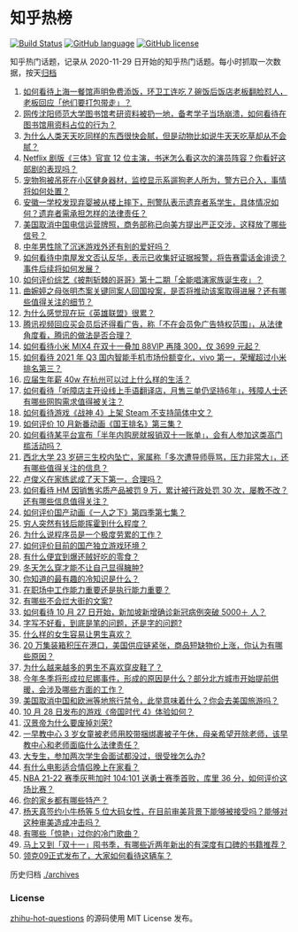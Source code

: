 # 知乎热榜
[![Build Status](https://github.com/ToWeLong/zhihu-hot-questions/workflows/CI/badge.svg)](https://github.com/ToWeLong/zhihu-hot-questions/actions)
[![GitHub language](https://img.shields.io/badge/language-golang-orange.svg)](https://golang.org/)
[![GitHub license](https://img.shields.io/github/license/ToWeLong/zhihu-hot-questions)](https://github.com/ToWeLong/zhihu-hot-questions/blob/main/LICENSE)

知乎热门话题，记录从 2020-11-29 日开始的知乎热门话题。每小时抓取一次数据，按天[归档](./archives)

<!-- BEGIN -->

1. [如何看待上海一餐馆声明免费添饭，环卫工连吃 7 碗饭后饭店老板翻脸怼人，老板回应「他们要打包带走」？](https://www.zhihu.com/question/495059975)
1. [网传沈阳师范大学图书馆考研资料被扔一地，备考学子当场崩溃，如何看待在图书馆用资料占位的行为？](https://www.zhihu.com/question/495198247)
1. [为什么人类天天吃同样的东西很快会腻，但是动物比如说牛天天吃草却从不会腻？](https://www.zhihu.com/question/492888437)
1. [Netflix 剧版《三体》官宣 12 位主演，书迷怎么看这次的演员阵容？你看好这部剧的表现吗？](https://www.zhihu.com/question/495214844)
1. [宠物狗被吊死在小区健身器材，监控显示系遛狗老人所为，警方已介入，事情将如何处置？](https://www.zhihu.com/question/495213851)
1. [安徽一学校发现弃婴被从楼上摔下，刑警队表示遗弃者系学生，具体情况如何？遗弃者需承担怎样的法律责任？](https://www.zhihu.com/question/494638624)
1. [美国取消中国电信运营牌照，商务部称已向美方提出严正交涉，这释放了哪些信号？](https://www.zhihu.com/question/495095756)
1. [中年男性除了沉迷游戏外还有别的爱好吗？](https://www.zhihu.com/question/459226864)
1. [如何看待中南屋发文否认反华，表示已收集好证据报警，将告赛雷话金诽谤？事件后续将如何发展？](https://www.zhihu.com/question/495394013)
1. [如何评价综艺《披荆斩棘的哥哥》第十二期「全能唱演家族诞生夜」？](https://www.zhihu.com/question/495251810)
1. [曲婉婷之母张明杰案关键同案人回国投案，是否将推动该案取得进展？还有哪些值得关注的细节？](https://www.zhihu.com/question/495239751)
1. [为什么感觉现在玩《英雄联盟》很累？](https://www.zhihu.com/question/447453640)
1. [腾讯视频回应买会员后还得看广告，称「不在会员免广告特权范围」，从法律角度看，腾讯的做法是否合理？](https://www.zhihu.com/question/494785308)
1. [如何看待小米 MIX4 在双十一叠加 88VIP 再降 300，仅 3699 元起？](https://www.zhihu.com/question/495006942)
1. [如何看待 2021 年 Q3 国内智能手机市场份额变化，vivo 第一，荣耀超过小米排名第三？](https://www.zhihu.com/question/495117699)
1. [应届生年薪 40w 在杭州可以过上什么样的生活？](https://www.zhihu.com/question/494317908)
1. [如何看待「听障店主开设线上手语翻译店，月售三单仍坚持6年」，残障人士还有哪些网购需求值得被关注？](https://www.zhihu.com/question/495158426)
1. [如何看待游戏《战神 4》上架 Steam 不支持简体中文？](https://www.zhihu.com/question/493926965)
1. [如何评价 10 月新番动画《国王排名》第三集？](https://www.zhihu.com/question/495039670)
1. [如何看待某平台宣布「半年内购房就报销双十一账单」，会有人参加这类高门槛活动吗？](https://www.zhihu.com/question/494883659)
1. [西北大学 23 岁研三生校内坠亡，家属称「多次遭导师辱骂，压力非常大」，还有哪些值得关注的信息？](https://www.zhihu.com/question/495105171)
1. [卢俊义在家练武成了天下第一，合理吗？](https://www.zhihu.com/question/494715870)
1. [如何看待 HM 因销售劣质产品被罚 9 万，累计被行政处罚 30 次，屡教不改？还有哪些信息值得关注？](https://www.zhihu.com/question/495044569)
1. [如何评价国产动画《一人之下》第四季第七集？](https://www.zhihu.com/question/495115983)
1. [穷人突然有钱后能挥霍到什么程度？](https://www.zhihu.com/question/494101013)
1. [为什么说程序员是一个极度劳累的工作？](https://www.zhihu.com/question/461572685)
1. [如何评价目前的国产独立游戏环境？](https://www.zhihu.com/question/494742710)
1. [有什么便宜到爆还贼好吃的零食？](https://www.zhihu.com/question/491423714)
1. [冬天怎么穿才能不让自己显得臃肿?](https://www.zhihu.com/question/494192398)
1. [你知道的最有趣的冷知识是什么？](https://www.zhihu.com/question/59082597)
1. [在职场中工作能力重要还是执行能力重要？](https://www.zhihu.com/question/492154186)
1. [有哪些不会烂大街的文案?](https://www.zhihu.com/question/482441029)
1. [如何看待 10 月 27 日开始，新加坡新增确诊新冠病例突破 5000＋ 人？](https://www.zhihu.com/question/494966445)
1. [字写不好看，到底是笔的问题，还是字的问题?](https://www.zhihu.com/question/484462684)
1. [什么样的女生容易让男生喜欢？](https://www.zhihu.com/question/466160793)
1. [20 万集装箱积压在港口，美国供应链紧张，商品短缺物价上涨，你认为有哪些原因？](https://www.zhihu.com/question/494685861)
1. [为什么越来越多的男生不喜欢穿皮鞋了？](https://www.zhihu.com/question/277260124)
1. [今年冬季将形成拉尼娜事件，形成的原因是什么？部分北方城市开始提前供暖，会涉及哪些方面的工作？](https://www.zhihu.com/question/495017310)
1. [美国取消中国和欧洲等地旅行禁令，此举意味着什么？你会去美国旅游吗？](https://www.zhihu.com/question/494653257)
1. [10 月 28 日发布的游戏《帝国时代 4》体验如何？](https://www.zhihu.com/question/494972702)
1. [汉景帝为什么要废掉刘荣?](https://www.zhihu.com/question/36855795)
1. [一早教中心 3 岁女童被老师用胶带捆绑裹被子午休，母亲希望开除老师，该早教中心和老师面临什么法律责任？](https://www.zhihu.com/question/495000512)
1. [大专生，参加两次学生会面试都没过，很受挫怎么办?](https://www.zhihu.com/question/493784527)
1. [有什么电影适合情侣晚上在家看？](https://www.zhihu.com/question/358887778)
1. [NBA 21-22 赛季灰熊加时 104:101 送勇士赛季首败，库里 36 分，如何评价这场比赛？](https://www.zhihu.com/question/495217119)
1. [你的家乡都有哪些特产？](https://www.zhihu.com/question/491627702)
1. [杨天真签约小牛杨等 5 位大码女性，在目前审美背景下能够被接受吗？能够对这种审美造成冲击吗？](https://www.zhihu.com/question/495136577)
1. [有哪些「惊艳」过你的冷门歌曲？](https://www.zhihu.com/question/494646450)
1. [马上又到「双十一」囤书季，有哪些近两年新出的有深度有口碑的书籍推荐？](https://www.zhihu.com/question/492454994)
1. [领克09正式发布了，大家如何看待这辆车？](https://www.zhihu.com/question/493574709)

<!-- END -->

历史归档 [./archives](./archives)


### License
[zhihu-hot-questions](https://github.com/towelong/zhihu-hot-questions) 的源码使用 MIT License 发布。